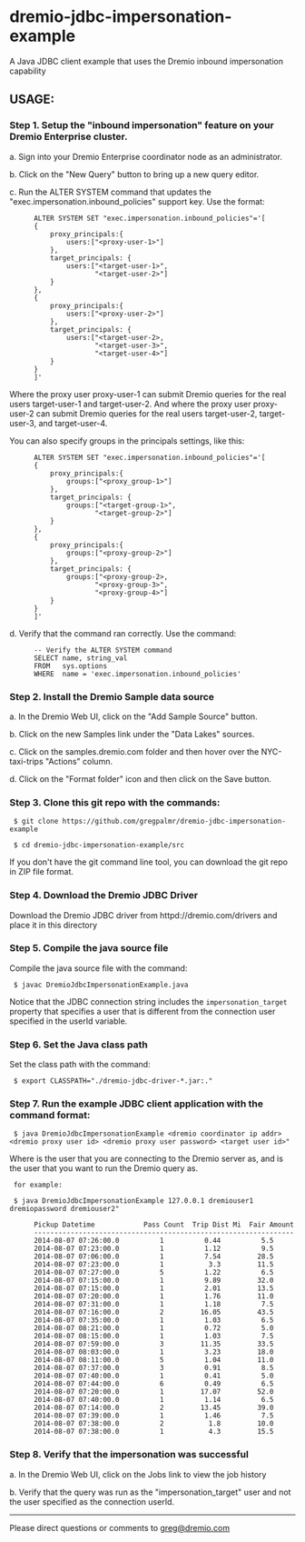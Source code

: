 # dremio-jdbc-impersonation-example

A Java JDBC client example that uses the Dremio inbound impersonation capability

## USAGE:

### Step 1. Setup the "inbound impersonation" feature on your Dremio Enterprise cluster.

  a. Sign into your Dremio Enterprise coordinator node as an administrator.

  b. Click on the "New Query" button to bring up a new query editor.

  c. Run the ALTER SYSTEM command that updates the "exec.impersonation.inbound_policies" support key. Use the format:

          ALTER SYSTEM SET "exec.impersonation.inbound_policies"='[
          {
              proxy_principals:{
                  users:["<proxy-user-1>"]
              },
              target_principals: {
                  users:["<target-user-1>",
                         "<target-user-2>"]
              }
          },
          {    
              proxy_principals:{
                  users:["<proxy-user-2>"]
              },
              target_principals: {
                  users:["<target-user-2>,
                         "<target-user-3>",
                         "<target-user-4>"]
              }
          }
          ]'

Where the proxy user proxy-user-1 can submit Dremio queries for the real users target-user-1 and target-user-2. And where the proxy user proxy-user-2 can submit Dremio queries for the real users  target-user-2, target-user-3, and target-user-4. 

You can also specify groups in the principals settings, like this:

          ALTER SYSTEM SET "exec.impersonation.inbound_policies"='[
          {
              proxy_principals:{
                  groups:["<proxy_group-1>"]
              },
              target_principals: {
                  groups:["<target-group-1>",
                         "<target-group-2>"]
              }
          },
          {    
              proxy_principals:{
                  groups:["<proxy-group-2>"]
              },
              target_principals: {
                  groups:["<proxy-group-2>,
                         "<proxy-group-3>",
                         "<proxy-group-4>"]
              }
          }
          ]'

  d. Verify that the command ran correctly. Use the command:

          -- Verify the ALTER SYSTEM command
          SELECT name, string_val 
          FROM   sys.options 
          WHERE  name = 'exec.impersonation.inbound_policies'

### Step 2. Install the Dremio Sample data source

 a. In the Dremio Web UI, click on the "Add Sample Source" button.

 b. Click on the new Samples link under the "Data Lakes" sources.

 c. Click on the samples.dremio.com folder and then hover over the NYC-taxi-trips "Actions" column.

 d. Click on the "Format folder" icon and then click on the Save button.

### Step 3. Clone this git repo with the commands:

     $ git clone https://github.com/gregpalmr/dremio-jdbc-impersonation-example

     $ cd dremio-jdbc-impersonation-example/src

If you don't have the git command line tool, you can download the git repo in ZIP file format.

### Step 4. Download the Dremio JDBC Driver

Download the Dremio JDBC driver from httpd://dremio.com/drivers and place it in this directory

### Step 5. Compile the java source file

Compile the java source file  with the command:

     $ javac DremioJdbcImpersonationExample.java

Notice that the JDBC connection string includes the `impersonation_target` property that specifies a user that is different from the connection user specified in the userId variable.

### Step 6. Set the Java class path

Set the class path  with the command:

     $ export CLASSPATH="./dremio-jdbc-driver-*.jar:."

### Step 7. Run the example JDBC client application with the command format:

     $ java DremioJdbcImpersonationExample <dremio coordinator ip addr> <dremio proxy user id> <dremio proxy user password> <target user id>"

Where <dremio proxy user id> is the user that you are connecting to the Dremio server as, and <target user id> is the user that you want to run the Dremio query as.

     for example:

     $ java DremioJdbcImpersonationExample 127.0.0.1 dremiouser1 dremiopassword dremiouser2"

          Pickup Datetime            Pass Count  Trip Dist Mi  Fair Amount
          ----------------------------------------------------------------
          2014-08-07 07:26:00.0          1          0.44          5.5
          2014-08-07 07:23:00.0          1          1.12          9.5
          2014-08-07 07:06:00.0          1          7.54         28.5
          2014-08-07 07:23:00.0          1           3.3         11.5
          2014-08-07 07:27:00.0          5          1.22          6.5
          2014-08-07 07:15:00.0          1          9.89         32.0
          2014-08-07 07:15:00.0          1          2.01         13.5
          2014-08-07 07:20:00.0          1          1.76         11.0
          2014-08-07 07:31:00.0          1          1.18          7.5
          2014-08-07 07:16:00.0          2         16.05         43.5
          2014-08-07 07:35:00.0          1          1.03          6.5
          2014-08-07 08:21:00.0          1          0.72          5.0
          2014-08-07 08:15:00.0          1          1.03          7.5
          2014-08-07 07:59:00.0          3         11.35         33.5
          2014-08-07 08:03:00.0          1          3.23         18.0
          2014-08-07 08:11:00.0          5          1.04         11.0
          2014-08-07 07:37:00.0          3          0.91          8.5
          2014-08-07 07:40:00.0          1          0.41          5.0
          2014-08-07 07:44:00.0          6          0.49          6.5
          2014-08-07 07:20:00.0          1         17.07         52.0
          2014-08-07 07:40:00.0          1          1.14          6.5
          2014-08-07 07:14:00.0          2         13.45         39.0
          2014-08-07 07:39:00.0          1          1.46          7.5
          2014-08-07 07:38:00.0          2           1.8         10.0
          2014-08-07 07:38:00.0          1           4.3         15.5

### Step 8. Verify that the impersonation was successful

a. In the Dremio Web UI, click on the Jobs link to view the job history

b. Verify that the query was run as the "impersonation_target" user and not the user specified as the connection userId.

---

Please direct questions or comments to greg@dremio.com

